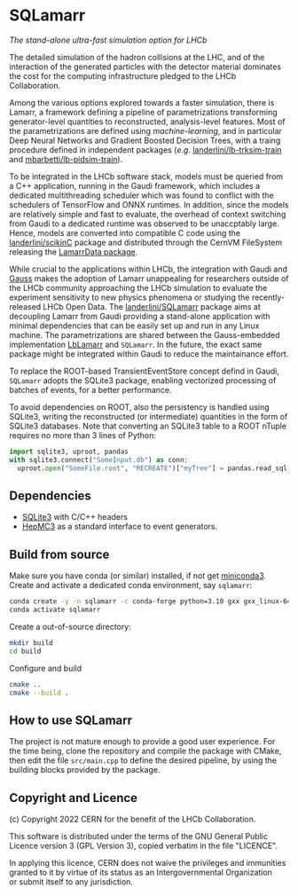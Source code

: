 # SQLamarr
*The stand-alone ultra-fast simulation option for LHCb*

The detailed simulation of the hadron collisions at the LHC, and of the 
interaction of the generated particles with the detector material
dominates the cost for the computing infrastructure pledged to the 
LHCb Collaboration.

Among the various options explored towards a faster simulation, 
there is Lamarr, a framework defining a pipeline of parametrizations
transforming generator-level quantities to reconstructed, analysis-level 
features. 
Most of the parametrizations are defined using *machine-learning*, and 
in particular Deep Neural Networks and Gradient Boosted Decision Trees,
with a traing procedure defined in independent packages (*e.g.* 
[landerlini/lb-trksim-train](https://github.com/landerlini/lb-trksim-train)
and [mbarbetti/lb-pidsim-train](https://github.com/mbarbetti/lb-pidsim-train)).

To be integrated in the LHCb software stack, models must be queried 
from a C++ application, running in the Gaudi framework, which includes a 
dedicated multithreading scheduler which was found to conflict with 
the schedulers of TensorFlow and ONNX runtimes.
In addition, since the models are relatively simple and fast to 
evaluate, the overhead of context switching from Gaudi to a dedicated 
runtime was observed to be unaccptably large.
Hence, models are converted into compatible C code using the 
[landerlini/scikinC](https://github.com/landerlini/scikinC)
package and distributed through the CernVM FileSystem releasing 
the [LamarrData package](https://gitlab.cern.ch/lhcb-datapkg/LamarrData).

While crucial to the applications within LHCb, the integration with
Gaudi and [Gauss](https://gitlab.cern.ch/lhcb/Gauss) makes the adoption 
of Lamarr unappealing for researchers outside of the LHCb community 
approaching the LHCb simulation to evaluate 
the experiment sensitivity to new physics phenomena or studying the 
recently-released LHCb Open Data.
The [landerlini/SQLamarr](https://github.com/landerlini/SQLamarr)
package aims at decoupling Lamarr from Gaudi providing a stand-alone 
application with minimal dependencies that can be easily set up and 
run in any Linux machine.
The parametrizations are shared between the Gauss-embedded implementation
[LbLamarr](https://gitlab.cern.ch/lhcb/Gauss/-/tree/master/Sim/LbLamarr) 
and `SQLamarr`.
In the future, the exact same package might be integrated within Gaudi 
to reduce the maintainance effort.

To replace the ROOT-based TransientEventStore concept defind in Gaudi,
`SQLamarr` adopts the SQLite3 package, enabling vectorized processing 
of batches of events, for a better performance.

To avoid dependencies on ROOT, also the persistency is handled using 
SQLite3, writing the reconstructed (or intermediate) quantities in the 
form of SQLite3 databases. 
Note that converting an SQLite3 table to a ROOT nTuple requires no more 
than 3 lines of Python:

```python
import sqlite3, uproot, pandas
with sqlite3.connect("SomeInput.db") as conn:
  uproot.open("SomeFile.root", "RECREATE")["myTree"] = pandas.read_sql_table("myTable", conn)
```

## Dependencies
 * [SQLite3](https://www.sqlite.org/index.html) with C/C++ headers
 * [HepMC3](http://hepmc.web.cern.ch/hepmc/) as a standard interface
  to event generators.

## Build from source
Make sure you have conda (or similar) installed, if not 
get [miniconda3](https://docs.conda.io/en/latest/miniconda.html).
Create and activate a dedicated conda environment, say `sqlamarr`:
```bash
conda create -y -n sqlamarr -c conda-forge python=3.10 gxx gxx_linux-64 hepmc3 doxygen
conda activate sqlamarr
```

Create a out-of-source directory:
```bash
mkdir build
cd build
```

Configure and build
```bash
cmake .. 
cmake --build .
```


## How to use SQLamarr
The project is not mature enough to provide a good user experience.
For the time being, clone the repository and compile the package with CMake, 
then edit the file `src/main.cpp` to
define the desired pipeline, by using the building blocks provided by
the package.

## Copyright and Licence
(c) Copyright 2022 CERN for the benefit of the LHCb Collaboration. 
                                                                            
This software is distributed under the terms of the GNU General Public
Licence version 3 (GPL Version 3), copied verbatim in the file "LICENCE".
                                                                            
In applying this licence, CERN does not waive the privileges and immunities
granted to it by virtue of its status as an Intergovernmental Organization  
or submit itself to any jurisdiction.
